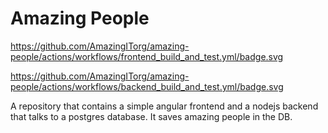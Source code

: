 # Amazing People

https://github.com/AmazingITorg/amazing-people/actions/workflows/frontend_build_and_test.yml/badge.svg

https://github.com/AmazingITorg/amazing-people/actions/workflows/backend_build_and_test.yml/badge.svg

A repository that contains a simple angular frontend and a nodejs backend that talks to a postgres database. It saves amazing people in the DB.
